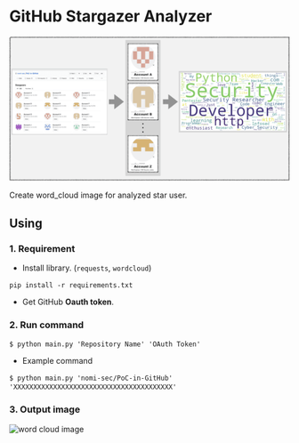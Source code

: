 # GitHub Stargazer Analyzer

![readme_1.png](./image/readme_1.png)

Create word_cloud image for analyzed star user.

## Using

### 1. Requirement

- Install library. (`requests`, `wordcloud`)
```
pip install -r requirements.txt
```
- Get GitHub **Oauth token**.

### 2. Run command

```
$ python main.py 'Repository Name' 'OAuth Token'
```

- Example command
```
$ python main.py 'nomi-sec/PoC-in-GitHub' 'XXXXXXXXXXXXXXXXXXXXXXXXXXXXXXXXXXXXXXXX'
```

### 3. Output image

![word cloud image](./image/word_cloud_20200913_070014.png)

